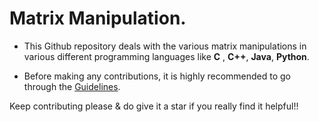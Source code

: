 # Matrix Manipulation.

* This Github repository deals with the various matrix manipulations in various different programming languages like **C** , **C++**, **Java**, **Python**.

* Before making any contributions, it is highly recommended to go through the [Guidelines](https://github.com/SoumyadeepMukherjee/Matrix_Manipulation/blob/main/Contributing.md).


Keep contributing please & do give it a star if you really find it helpful!!
